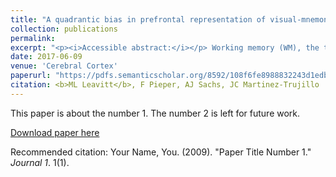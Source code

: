 ```yaml
---
title: "A quadrantic bias in prefrontal representation of visual-mnemonic space"
collection: publications
permalink:
excerpt: "<p><i>Accessible abstract:</i></p> Working memory (WM), the temporary (milliseconds to seconds) maintenance and manipulation of information no longer available to the senses, is strongly correlated with measures of intelligence, and a critical foundation for complex behaviors. Psychophysical studies have shown that the horizontal and vertical meridians of the visual field can bias spatial information maintained in WM; remembered locations systematically drift away from the meridians. The lateral prefrontal cortex (LPFC) is known to encode WM representations of visual space, but previous experiments were not structured in a way that could examine the effects of meridians. We found that when storing visual information in working memory, the contents of working memory are not a veridical representation of the external world. Instead, <b>visual space during memory is divided into four quadrants</b>, an effect we see both in neurons and in subjects’ behavior. Our results provide an explanation for known WM biases, and imply that what we remember, even moments after having seen it, has been transformed from what was really there."
date: 2017-06-09
venue: 'Cerebral Cortex'
paperurl: "https://pdfs.semanticscholar.org/8592/108f6fe8988832243d1edb87531dbca35978.pdf"
citation: <b>ML Leavitt</b>, F Pieper, AJ Sachs, JC Martinez-Trujillo
---
```

This paper is about the number 1. The number 2 is left for future work.

[Download paper here](http://academicpages.github.io/files/paper1.pdf)

Recommended citation: Your Name, You. (2009). "Paper Title Number 1." <i>Journal 1</i>. 1(1).
